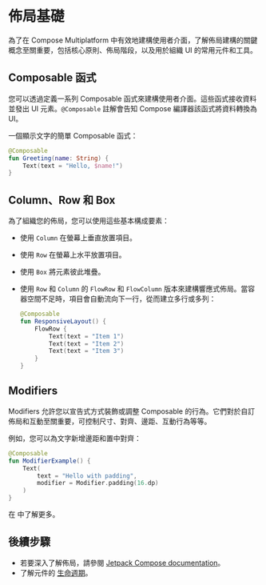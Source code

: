 # 佈局基礎

為了在 Compose Multiplatform 中有效地建構使用者介面，了解佈局建構的關鍵概念至關重要，包括核心原則、佈局階段，以及用於組織 UI 的常用元件和工具。

## Composable 函式

您可以透過定義一系列 Composable 函式來建構使用者介面。這些函式接收資料並發出 UI 元素。`@Composable` 註解會告知 Compose 編譯器該函式將資料轉換為 UI。

一個顯示文字的簡單 Composable 函式：

```kotlin
@Composable
fun Greeting(name: String) {
    Text(text = "Hello, $name!")
}
```

## Column、Row 和 Box

為了組織您的佈局，您可以使用這些基本構成要素：

*   使用 `Column` 在螢幕上垂直放置項目。
*   使用 `Row` 在螢幕上水平放置項目。
*   使用 `Box` 將元素彼此堆疊。
*   使用 `Row` 和 `Column` 的 `FlowRow` 和 `FlowColumn` 版本來建構響應式佈局。當容器空間不足時，項目會自動流向下一行，從而建立多行或多列：

    ```kotlin
    @Composable
    fun ResponsiveLayout() {
        FlowRow {
            Text(text = "Item 1")
            Text(text = "Item 2")
            Text(text = "Item 3")
        }
    }
    ```

## Modifiers

Modifiers 允許您以宣告式方式裝飾或調整 Composable 的行為。它們對於自訂佈局和互動至關重要，可控制尺寸、對齊、邊距、互動行為等等。

例如，您可以為文字新增邊距和置中對齊：

```kotlin
@Composable
fun ModifierExample() {
    Text(
        text = "Hello with padding",
        modifier = Modifier.padding(16.dp)
    )
}
```

在 [](compose-layout-modifiers.md) 中了解更多。

## 後續步驟

*   若要深入了解佈局，請參閱 [Jetpack Compose documentation](https://developer.android.com/develop/ui/compose/layouts)。
*   了解元件的 [生命週期](compose-lifecycle.md)。